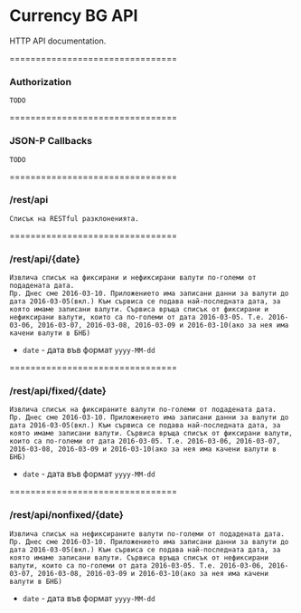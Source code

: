 Currency BG API
============================

HTTP API documentation.


================================
### Authorization

    TODO

================================
### JSON-P Callbacks

    TODO

================================
### /rest/api

    Списък на RESTful разклоненията.

================================
### /rest/api/{date}

    Извлича списък на фиксирани и нефиксирани валути по-големи от подадената дата.
    Пр. Днес сме 2016-03-10. Приложението има записани данни за валути до дата 2016-03-05(вкл.) Към сървиса се подава най-последната дата, за която имаме записани валути. Сървиса връща списък от фиксирани и нефиксирани валути, които са по-големи от дата 2016-03-05. Т.е. 2016-03-06, 2016-03-07, 2016-03-08, 2016-03-09 и 2016-03-10(ако за нея има качени валути в БНБ)
    
  * `date` - дата във формат `yyyy-MM-dd` 

================================
### /rest/api/fixed/{date}

    Извлича списък на фиксираните валути по-големи от подадената дата.
    Пр. Днес сме 2016-03-10. Приложението има записани данни за валути до дата 2016-03-05(вкл.) Към сървиса се подава най-последната дата, за която имаме записани валути. Сървиса връща списък от фиксирани валути, които са по-големи от дата 2016-03-05. Т.е. 2016-03-06, 2016-03-07, 2016-03-08, 2016-03-09 и 2016-03-10(ако за нея има качени валути в БНБ)
    
  * `date` - дата във формат `yyyy-MM-dd` 
    
================================
### /rest/api/nonfixed/{date}

    Извлича списък на нефиксираните валути по-големи от подадената дата.
    Пр. Днес сме 2016-03-10. Приложението има записани данни за валути до дата 2016-03-05(вкл.) Към сървиса се подава най-последната дата, за която имаме записани валути. Сървиса връща списък от нефиксирани валути, които са по-големи от дата 2016-03-05. Т.е. 2016-03-06, 2016-03-07, 2016-03-08, 2016-03-09 и 2016-03-10(ако за нея има качени валути в БНБ)
    
  * `date` - дата във формат `yyyy-MM-dd` 
    

